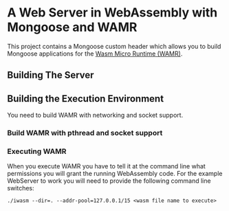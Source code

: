 # A Web Server in WebAssembly with Mongoose and WAMR
This project contains a Mongoose custom header which allows you to build Mongoose applications for the [Wasm Micro Runtime (WAMR)](https://github.com/bytecodealliance/wasm-micro-runtime).

## Building The Server

## Building the Execution Environment
You need to build WAMR with networking and socket support.

### Build WAMR with pthread and socket support

### Executing WAMR 
When you execute WAMR you have to tell it at the command line what permissions you will grant the running WebAssembly code. For the example WebServer to work you will need to provide the following command line switches:

```
./iwasm --dir=. --addr-pool=127.0.0.1/15 <wasm file name to execute>
```

